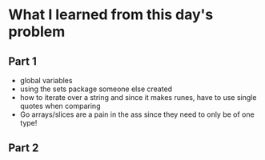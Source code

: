 # What I learned from this day's problem

## Part 1
- global variables
- using the sets package someone else created
- how to iterate over a string and since it makes runes, have to use single quotes when comparing
- Go arrays/slices are a pain in the ass since they need to only be of one type!
## Part 2
